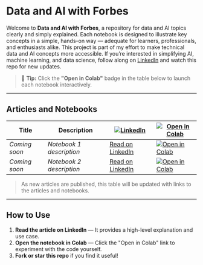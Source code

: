 # Data and AI with Forbes

Welcome to **Data and AI with Forbes**, a repository for data and AI topics clearly and simply explained. Each notebook is designed to illustrate key concepts in a simple, hands-on way — adequate for learners, professionals, and enthusiasts alike. This project is part of my effort to make technical data and AI concepts more accessible. If you’re interested in simplifying AI, machine learning, and data science, follow along on [LinkedIn](https://www.linkedin.com/in/your-profile/) and watch this repo for new updates.

> 📌 **Tip:** Click the **"Open in Colab"** badge in the table below to launch each notebook interactively.

---

## Articles and Notebooks

| Title | Description | [![LinkedIn](https://img.shields.io/badge/Article-LinkedIn-blue?logo=linkedin)](https://www.linkedin.com) | [![Open in Colab](https://img.shields.io/badge/Open-Colab-yellow?logo=google-colab)](https://colab.research.google.com) |
|-------|-------------|------------------------------------------------|-------------------------------------------------------------|
| _Coming soon_ | _Notebook 1 description_ | [Read on LinkedIn](https://www.linkedin.com/in/your-profile/) | [![Open in Colab](https://colab.research.google.com/assets/colab-badge.svg)](https://colab.research.google.com/github/your-username/data-and-ai-with-forbes/blob/main/notebooks/notebook1.ipynb) |
| _Coming soon_ | _Notebook 2 description_ | [Read on LinkedIn](https://www.linkedin.com/in/your-profile/) | [![Open in Colab](https://colab.research.google.com/assets/colab-badge.svg)](https://colab.research.google.com/github/your-username/data-and-ai-with-forbes/blob/main/notebooks/notebook2.ipynb) |

> As new articles are published, this table will be updated with links to the articles and notebooks.

---

## How to Use

1. **Read the article on LinkedIn** — It provides a high-level explanation and use case.
2. **Open the notebook in Colab** — Click the "Open in Colab" link to experiment with the code yourself.
3. **Fork or star this repo** if you find it useful!
